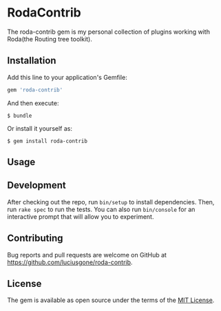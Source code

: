 # RodaContrib

The roda-contrib gem is my personal collection of plugins working with Roda(the Routing tree toolkit).

## Installation

Add this line to your application's Gemfile:

```ruby
gem 'roda-contrib'
```

And then execute:

    $ bundle

Or install it yourself as:

    $ gem install roda-contrib

## Usage

<!-- TODO: Write usage instructions here -->

## Development

After checking out the repo, run `bin/setup` to install dependencies. Then, run `rake spec` to run the tests. You can also run `bin/console` for an interactive prompt that will allow you to experiment.

## Contributing

Bug reports and pull requests are welcome on GitHub at https://github.com/luciusgone/roda-contrib.


## License

The gem is available as open source under the terms of the [MIT License](http://opensource.org/licenses/MIT).
